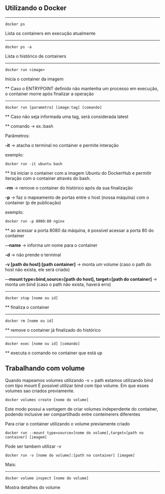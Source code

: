 ## Utilizando o Docker

----

```docker ps```

 Lista os containers em execução atualmente

 ----
 ```docker ps -a```

 Lista o histórico de containers

 ----

 ```docker run <image>```

Inicia o container da imagem 

** Caso o ENTRYPOINT definido não mantenha um processo em execução, o container morre após finalizar a operação

----
```docker run [parametro] [image:tag] [comando]```

** Caso não seja informada uma tag, será considerada latest

** comando -> ex.:bash

Parâmetros:

**-it** -> atacha o terminal no container e permite interação 

exemplo:

```docker run -it ubuntu bash```

** Irá iniciar o container com a imagem Ubuntu do DockerHub e permitir iteração com o container através do bash. 

**-rm** -> remove o container do histórico após da sua finalização

**-p** -> faz o mapeamento de portas entre o host (nossa máquina) com o container  (p de publicação)

exemplo:

```docker run -p 8080:80 nginx```

** ao acessar a porta 8080 da máquina, é possível acessar a porta 80 do container

**--name** -> informa um nome para o container

**-d** -> não prende o terminal

**-v [path do host]:[path container]** -> monta um volume (caso o path do host não exista, ele será criado)

**--mount type=bind,source=[path do host], target=[path do container]** -> monta um bind (caso o path não exista, haverá erro)

-------

```docker stop [nome ou id]```

** finaliza o container

-----

```docker rm [nome ou id]```

** remove o container já finalizado do histórico 

-----

```docker exec [nome ou id] [comando]```

** executa o comando no container que está up


## Trabalhando com volume

Quando mapeamos volumes utilizando -v + path estamos utilizando bind com tipo mount
É possivel utilizar bind com tipo volume. Em que esses volumes sao criados previamente.

```
docker volumes create [nome do volume]
```

Este modo possui a vantagem de criar volumes independente do container, podendo inclusive ser compartilhado entre conteinerers diferentes

Para criar o container utilizando o volume previamente criado

```
docker run --mount type=source=[nome do volume],target=[path no container] [imagem]
```

Pode ser tambem utilizar -v
```
docker run -v [nome do volume]:[path no container] [imagem]
```
Mais:

--- 
```
docker volume inspect [nome do volume]
```

Mostra detalhes do volume
